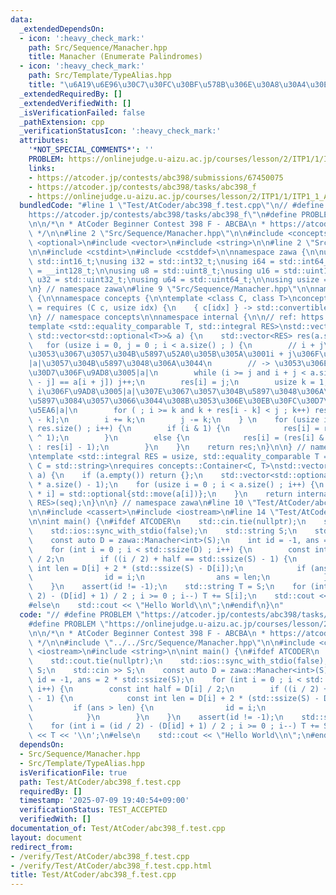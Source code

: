 ```yaml
---
data:
  _extendedDependsOn:
  - icon: ':heavy_check_mark:'
    path: Src/Sequence/Manacher.hpp
    title: Manacher (Enumerate Palindromes)
  - icon: ':heavy_check_mark:'
    path: Src/Template/TypeAlias.hpp
    title: "\u6A19\u6E96\u30C7\u30FC\u30BF\u578B\u306E\u30A8\u30A4\u30EA\u30A2\u30B9"
  _extendedRequiredBy: []
  _extendedVerifiedWith: []
  _isVerificationFailed: false
  _pathExtension: cpp
  _verificationStatusIcon: ':heavy_check_mark:'
  attributes:
    '*NOT_SPECIAL_COMMENTS*': ''
    PROBLEM: https://onlinejudge.u-aizu.ac.jp/courses/lesson/2/ITP1/1/ITP1_1_A
    links:
    - https://atcoder.jp/contests/abc398/submissions/67450075
    - https://atcoder.jp/contests/abc398/tasks/abc398_f
    - https://onlinejudge.u-aizu.ac.jp/courses/lesson/2/ITP1/1/ITP1_1_A
  bundledCode: "#line 1 \"Test/AtCoder/abc398_f.test.cpp\"\n// #define PROBLEM \"\
    https://atcoder.jp/contests/abc398/tasks/abc398_f\"\n#define PROBLEM \"https://onlinejudge.u-aizu.ac.jp/courses/lesson/2/ITP1/1/ITP1_1_A\"\
    \n\n/*\n * AtCoder Beginner Contest 398 F - ABCBA\n * https://atcoder.jp/contests/abc398/submissions/67450075\n\
    \ */\n\n#line 2 \"Src/Sequence/Manacher.hpp\"\n\n#include <concepts>\n#include\
    \ <optional>\n#include <vector>\n#include <string>\n\n#line 2 \"Src/Template/TypeAlias.hpp\"\
    \n\n#include <cstdint>\n#include <cstddef>\n\nnamespace zawa {\n\nusing i16 =\
    \ std::int16_t;\nusing i32 = std::int32_t;\nusing i64 = std::int64_t;\nusing i128\
    \ = __int128_t;\n\nusing u8 = std::uint8_t;\nusing u16 = std::uint16_t;\nusing\
    \ u32 = std::uint32_t;\nusing u64 = std::uint64_t;\n\nusing usize = std::size_t;\n\
    \n} // namespace zawa\n#line 9 \"Src/Sequence/Manacher.hpp\"\n\nnamespace zawa\
    \ {\n\nnamespace concepts {\n\ntemplate <class C, class T>\nconcept Container\
    \ = requires (C c, usize idx) {\n    { c[idx] } -> std::convertible_to<T>;\n};\n\
    \n} // namespace concepts\n\nnamespace internal {\n\n// ref: https://snuke.hatenablog.com/entry/2014/12/02/235837\n\
    template <std::equality_comparable T, std::integral RES>\nstd::vector<RES> Manacher(const\
    \ std::vector<std::optional<T>>& a) {\n    std::vector<RES> res(a.size());\n \
    \   for (usize i = 0, j = 0 ; i < a.size() ; ) {\n        // i + j\u306F\u3053\
    \u3053\u3067\u3057\u304B\u5897\u52A0\u305B\u305A\u3001i + j\u306F\u9AD8\u3005\
    |a|\u3057\u304B\u5897\u3048\u306A\u3044\n        // -> \u3053\u306E\u30EB\u30FC\
    \u30D7\u306F\u9AD8\u3005|a|\n        while (i >= j and i + j < a.size() and a[i\
    \ - j] == a[i + j]) j++;\n        res[i] = j;\n        usize k = 1;\n        //\
    \ i\u306F\u9AD8\u3005|a|\u307E\u3067\u3057\u304B\u5897\u3048\u306A\u3044->k\u3092\
    \u5897\u3084\u3057\u3066\u3044\u308B\u3053\u306E\u30EB\u30FC\u30D7\u306F\u4E01\
    \u5EA6|a|\n        for ( ; i >= k and k + res[i - k] < j ; k++) res[i + k] = res[i\
    \ - k];\n        i += k;\n        j -= k;\n    } \n    for (usize i = 0 ; i <\
    \ res.size() ; i++) {\n        if (i & 1) {\n            res[i] = res[i] & (res[i]\
    \ ^ 1);\n        }\n        else {\n            res[i] = (res[i] & 1 ? res[i]\
    \ : res[i] - 1);\n        }\n    }\n    return res;\n}\n\n} // namespace internal\n\
    \ntemplate <std::integral RES = usize, std::equality_comparable T = char, class\
    \ C = std::string>\nrequires concepts::Container<C, T>\nstd::vector<RES> Manacher(C\
    \ a) {\n    if (a.empty()) return {};\n    std::vector<std::optional<T>> seq(2\
    \ * a.size() - 1);\n    for (usize i = 0 ; i < a.size() ; i++) {\n        seq[2\
    \ * i] = std::optional{std::move(a[i])};\n    }\n    return internal::Manacher<T,\
    \ RES>(seq);\n}\n\n} // namespace zawa\n#line 10 \"Test/AtCoder/abc398_f.test.cpp\"\
    \n\n#include <cassert>\n#include <iostream>\n#line 14 \"Test/AtCoder/abc398_f.test.cpp\"\
    \n\nint main() {\n#ifdef ATCODER\n    std::cin.tie(nullptr);\n    std::cout.tie(nullptr);\n\
    \    std::ios::sync_with_stdio(false);\n    std::string S;\n    std::cin >> S;\n\
    \    const auto D = zawa::Manacher<int>(S);\n    int id = -1, ans = 2 * std::ssize(S);\n\
    \    for (int i = 0 ; i < std::ssize(D) ; i++) {\n        const int half = D[i]\
    \ / 2;\n        if ((i / 2) + half == std::ssize(S) - 1) {\n            const\
    \ int len = D[i] + 2 * (std::ssize(S) - D[i]);\n            if (ans > len) {\n\
    \                id = i;\n                ans = len;\n            }\n        }\n\
    \    }\n    assert(id != -1);\n    std::string T = S;\n    for (int i = (id /\
    \ 2) - (D[id] + 1) / 2 ; i >= 0 ; i--) T += S[i];\n    std::cout << T << '\\n';\n\
    #else\n    std::cout << \"Hello World\\n\";\n#endif\n}\n"
  code: "// #define PROBLEM \"https://atcoder.jp/contests/abc398/tasks/abc398_f\"\n\
    #define PROBLEM \"https://onlinejudge.u-aizu.ac.jp/courses/lesson/2/ITP1/1/ITP1_1_A\"\
    \n\n/*\n * AtCoder Beginner Contest 398 F - ABCBA\n * https://atcoder.jp/contests/abc398/submissions/67450075\n\
    \ */\n\n#include \"../../Src/Sequence/Manacher.hpp\"\n\n#include <cassert>\n#include\
    \ <iostream>\n#include <string>\n\nint main() {\n#ifdef ATCODER\n    std::cin.tie(nullptr);\n\
    \    std::cout.tie(nullptr);\n    std::ios::sync_with_stdio(false);\n    std::string\
    \ S;\n    std::cin >> S;\n    const auto D = zawa::Manacher<int>(S);\n    int\
    \ id = -1, ans = 2 * std::ssize(S);\n    for (int i = 0 ; i < std::ssize(D) ;\
    \ i++) {\n        const int half = D[i] / 2;\n        if ((i / 2) + half == std::ssize(S)\
    \ - 1) {\n            const int len = D[i] + 2 * (std::ssize(S) - D[i]);\n   \
    \         if (ans > len) {\n                id = i;\n                ans = len;\n\
    \            }\n        }\n    }\n    assert(id != -1);\n    std::string T = S;\n\
    \    for (int i = (id / 2) - (D[id] + 1) / 2 ; i >= 0 ; i--) T += S[i];\n    std::cout\
    \ << T << '\\n';\n#else\n    std::cout << \"Hello World\\n\";\n#endif\n}\n"
  dependsOn:
  - Src/Sequence/Manacher.hpp
  - Src/Template/TypeAlias.hpp
  isVerificationFile: true
  path: Test/AtCoder/abc398_f.test.cpp
  requiredBy: []
  timestamp: '2025-07-09 19:40:54+09:00'
  verificationStatus: TEST_ACCEPTED
  verifiedWith: []
documentation_of: Test/AtCoder/abc398_f.test.cpp
layout: document
redirect_from:
- /verify/Test/AtCoder/abc398_f.test.cpp
- /verify/Test/AtCoder/abc398_f.test.cpp.html
title: Test/AtCoder/abc398_f.test.cpp
---
```

